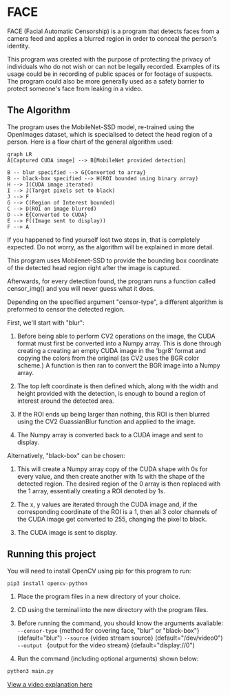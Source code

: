 ﻿

# FACE

FACE (Facial Automatic Censorship) is a program that detects faces from a camera feed and applies a blurred region in order to conceal the person's identity.

This program was created with the purpose of protecting the privacy of individuals who do not wish or can not be legally recorded.  Examples of its usage could be in recording of public spaces or for footage of suspects. The program could also be more generally used as a safety barrier to protect someone's face from leaking in a video.


## The Algorithm

The program uses the MobileNet-SSD model, re-trained using the OpenImages dataset, which is specialised to detect the head region of a person. 
Here is a flow chart of the general algorithm used:
```mermaid
graph LR
A[Captured CUDA image] --> B[MobileNet provided detection]

B -- blur specified --> G{Converted to array}
B -- black-box specified --> H(ROI bounded using binary array)
H --> I(CUDA image iterated)
I --> J(Target pixels set to black)
J --> F
G --> C(Region of Interest bounded)
C --> D(ROI on image blurred)
D --> E{Converted to CUDA}
E --> F((Image sent to display))
F --> A
```
If you happened to find yourself lost two steps in, that is completely expected. Do not worry, as the algorithm will be explained in more detail.

This program uses Mobilenet-SSD to provide the bounding box coordinate of the detected head region right after the image is captured.

Afterwards, for every detection found, the program runs a function called censor_img() and you will never guess what it does.

Depending on the specified argument "censor-type", a different algorithm is preformed to censor the detected region. 

First, we'll start with "blur":

1. Before being able to perform CV2 operations on the image, the CUDA format must first be converted into a Numpy array. This is done through creating a creating an empty CUDA image in the 'bgr8' format and copying the colors from the original (as CV2 uses the BGR color scheme.) A function is then ran to convert the BGR image into a Numpy array.

2. The top left coordinate is then defined which, along with the width and height provided with the detection, is enough to bound a region of interest around the detected area.

3. If the ROI ends up being larger than nothing, this ROI is then blurred using the CV2 GuassianBlur function and applied to the image.

4. The Numpy array is converted back to a CUDA image and sent to display.

Alternatively, "black-box" can be chosen:

1. This will create a Numpy array copy of the CUDA shape with 0s for every value, and then create another with 1s with the shape of the detected region. The desired region of the 0 array is then replaced with the 1 array, essentially creating a ROI denoted by 1s.

2. The x, y values are iterated through the CUDA image and, if the corresponding coordinate of the ROI is a 1, then all 3 color channels of the CUDA image get converted to 255, changing the pixel to black.
3. The CUDA image is sent to display.









## Running this project

You will need to install OpenCV using pip for this program to run:
```python
pip3 install opencv-python
```

1. Place the program files in a new directory of your choice.
2. CD using the terminal into the new directory with the program files.
3. Before running the command, you should know the arguments avaliable:
```--censor-type``` {method for covering face, "blur" or "black-box"} (default="blur")
```--source``` {video stream source} (default="/dev/video0")
```--output ``` {output for the video stream} (default="display://0")

4. Run the command (including optional arguments) shown below:
 ```python
python3 main.py
```


[View a video explanation here](https://www.youtube.com/watch?v=9Sv6OHulzJE&feature=youtu.be)
